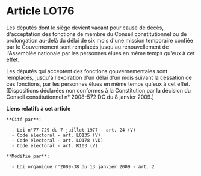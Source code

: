 # Article LO176

Les députés dont le siège devient vacant pour cause de décès, d'acceptation des fonctions de membre du Conseil
constitutionnel ou de prolongation au-delà du délai de six mois d'une mission temporaire confiée par le Gouvernement sont
remplacés jusqu'au renouvellement de l'Assemblée nationale par les personnes élues en même temps qu'eux à cet effet. 

Les députés qui acceptent des fonctions gouvernementales sont remplacés, jusqu'à l'expiration d'un délai d'un mois suivant la
cessation de ces fonctions, par les personnes élues en même temps qu'eux à cet effet. [Dispositions déclarées non conformes à
la Constitution par la décision du Conseil constitutionnel n° 2008-572 DC du 8 janvier 2009.]

**Liens relatifs à cet article**

	**Cité par**:

	  - Loi n°77-729 du 7 juillet 1977 - art. 24 (V)
	  - Code électoral - art. LO135 (V)
	  - Code électoral - art. LO178 (VD)
	  - Code électoral - art. R103 (V)

	**Modifié par**:

	  - Loi organique n°2009-38 du 13 janvier 2009 - art. 2
